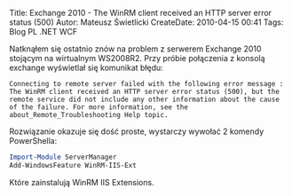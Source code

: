 Title: Exchange 2010 - The WinRM client received an HTTP server error status (500)
Autor: Mateusz Świetlicki
CreateDate: 2010-04-15 00:41
Tags: 	Blog
		PL
		.NET
		WCF

Natknąłem się ostatnio znów na problem z serwerem Exchange 2010 stojącym na wirtualnym WS2008R2. Przy próbie połączenia z konsolą exchange wyświetlał się komunikat błędu:

```
Connecting to remote server failed with the following error message : The WinRM client received an HTTP server error status (500), but the remote service did not include any other information about the cause of the failure. For more information, see the about_Remote_Troubleshooting Help topic.
```

Rozwiązanie okazuje się dość proste, wystarczy wywołać 2 komendy PowerShella:
```powershell
Import-Module ServerManager     
Add-WindowsFeature WinRM-IIS-Ext
```
Które zainstalują WinRM IIS Extensions.